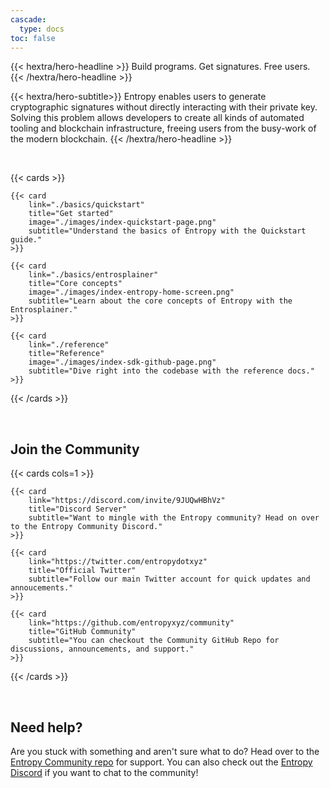 ```yaml
---
cascade:
  type: docs
toc: false
---
```


{{< hextra/hero-headline >}}
Build programs. Get signatures. Free users.
{{< /hextra/hero-headline >}}

{{< hextra/hero-subtitle>}}
Entropy enables users to generate cryptographic signatures without directly interacting with their private key. Solving this problem allows developers to create all kinds of automated tooling and blockchain infrastructure, freeing users from the busy-work of the modern blockchain.
{{< /hextra/hero-headline >}}

&nbsp;

{{< cards >}}

<!--Images referenced here can be found in /static/images/.-->

    {{< card 
        link="./basics/quickstart" 
        title="Get started" 
        image="./images/index-quickstart-page.png" 
        subtitle="Understand the basics of Entropy with the Quickstart guide." 
    >}}

    {{< card 
        link="./basics/entrosplainer" 
        title="Core concepts" 
        image="./images/index-entropy-home-screen.png" 
        subtitle="Learn about the core concepts of Entropy with the Entrosplainer." 
    >}}

    {{< card 
        link="./reference" 
        title="Reference" 
        image="./images/index-sdk-github-page.png" 
        subtitle="Dive right into the codebase with the reference docs." 
    >}}

{{< /cards >}}

&nbsp;

## Join the Community

{{< cards cols=1 >}}

    {{< card 
        link="https://discord.com/invite/9JUQwHBhVz" 
        title="Discord Server" 
        subtitle="Want to mingle with the Entropy community? Head on over to the Entropy Community Discord."
    >}}

    {{< card 
        link="https://twitter.com/entropydotxyz" 
        title="Official Twitter" 
        subtitle="Follow our main Twitter account for quick updates and annoucements."
    >}}

    {{< card 
        link="https://github.com/entropyxyz/community" 
        title="GitHub Community" 
        subtitle="You can checkout the Community GitHub Repo for discussions, announcements, and support." 
    >}}

{{< /cards >}}

&nbsp;

## Need help?

Are you stuck with something and aren't sure what to do? Head over to the [Entropy Community repo](https://github.com/entropyxyz/community) for support. You can also check out the [Entropy Discord](https://discord.com/invite/9JUQwHBhVz) if you want to chat to the community!
